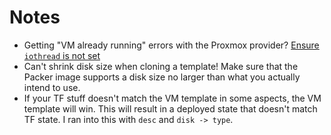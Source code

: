 # Notes

- Getting "VM already running" errors with the Proxmox provider? [Ensure `iothread` is not set](https://github.com/Telmate/terraform-provider-proxmox/issues/460)
- Can't shrink disk size when cloning a template! Make sure that the Packer image supports a disk size no larger than what you actually intend to use.
- If your TF stuff doesn't match the VM template in some aspects, the VM template will win. This will result in a deployed state that doesn't match TF state. I ran into this with `desc` and `disk -> type`.
